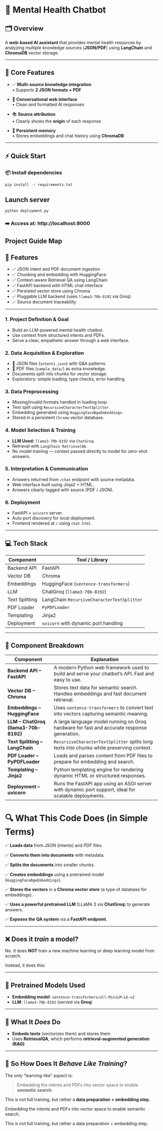 # 🧠 Mental Health Chatbot

## 🗂️ Overview  
A **web-based AI assistant** that provides mental health resources by analyzing multiple knowledge sources (**JSON/PDF**) using **LangChain** and **ChromaDB** vector storage.

---

## 🌟 Core Features  
- ✅ **Multi-source knowledge integration**  
  • Supports **2 JSON formats + PDF**

- 💬 **Conversational web interface**  
  • Clean and formatted AI responses

- 📚 **Source attribution**  
  • Clearly shows the **origin** of each response

- 💾 **Persistent memory**  
  • Stores embeddings and chat history using **ChromaDB**


---

## ⚡ Quick Start

### 📦 Install dependencies  
```bash
pip install -r requirements.txt
```

## Launch server
```
python deployment.py
```
### ➡️ Access at: http://localhost:8000




## Project Guide Map

## 📌 Features

- ✅ JSON intent and PDF document ingestion
- ✅ Chunking and embedding with HuggingFace
- ✅ Context-aware Retrieval QA using LangChain
- ✅ FastAPI backend with HTML chat interface
- ✅ Persisted vector store using Chroma
- ✅ Pluggable LLM backend (uses `llama3-70b-8192` via Groq)
- ✅ Source document traceability

---
### 1. Project Definition & Goal
- Build an LLM-powered mental health chatbot.
- Use context from structured intents and PDFs.
- Serve a clear, empathetic answer through a web interface.

### 2. Data Acquisition & Exploration
- 📁 JSON files (`intents.json`) with Q&A patterns.
- 📄 PDF files (`sample_data/`) as extra knowledge.
- Documents split into chunks for vector storage.
- Exploratory: simple loading, type checks, error handling.

### 3. Data Preprocessing
- Missing/invalid formats handled in loading loop.
- Text split using `RecursiveCharacterTextSplitter`.
- Embedding generated using `HuggingFaceBgeEmbeddings`.
- Stored in a persistent `Chroma` vector database.

### 4. Model Selection & Training
- **LLM Used:** `llama3-70b-8192` via `ChatGroq`.
- Retrieval with `LangChain RetrievalQA`.
- No model training — context passed directly to model for zero-shot answers.


### 5. Interpretation & Communication
- Answers returned from `/chat` endpoint with source metadata.
- Web interface built using Jinja2 + HTML.
- Answers clearly tagged with source (PDF / JSON).

### 6. Deployment
- FastAPI + `uvicorn` server.
- Auto port discovery for local deployment.
- Frontend rendered at `/` using `chat.html`.

---

## 💻 Tech Stack

| Component         | Tool / Library                                |
|------------------|------------------------------------------------|
| Backend API       | FastAPI                                        |
| Vector DB         | Chroma                                         |
| Embeddings        | HuggingFace (`sentence-transformers`)         |
| LLM               | ChatGroq (`llama3-70b-8192`)                   |
| Text Splitting    | LangChain `RecursiveCharacterTextSplitter`    |
| PDF Loader        | `PyPDFLoader`                                  |
| Templating        | Jinja2                                         |
| Deployment        | `uvicorn` with dynamic port handling          |

---

## 🧠 Component Breakdown

| Component                              | Explanation                                                                                              |
|----------------------------------------|----------------------------------------------------------------------------------------------------------|
| **Backend API – FastAPI**              | A modern Python web framework used to build and serve your chatbot’s API. Fast and easy to use.         |
| **Vector DB – Chroma**                 | Stores text data for semantic search. Handles embeddings and fast document retrieval.                   |
| **Embeddings – HuggingFace**           | Uses `sentence-transformers` to convert text into vectors capturing semantic meaning.                   |
| **LLM – ChatGroq (llama3-70b-8192)**   | A large language model running on Groq hardware for fast and accurate response generation.              |
| **Text Splitting – LangChain**         | `RecursiveCharacterTextSplitter` splits long texts into chunks while preserving context.                |
| **PDF Loader – PyPDFLoader**           | Loads and parses content from PDF files to prepare for embedding and search.                            |
| **Templating – Jinja2**                | Python templating engine for rendering dynamic HTML or structured responses.                            |
| **Deployment – uvicorn**               | Runs the FastAPI app using an ASGI server with dynamic port support, ideal for scalable deployments.    |



# 🔍 What This Code Does (in Simple Terms)

✅ **Loads data** from JSON (intents) and PDF files.

✅ **Converts them into documents** with metadata.

✅ **Splits the documents** into smaller chunks.

✅ **Creates embeddings** using a pretrained model (`HuggingFaceBgeEmbeddings`).

✅ **Stores the vectors** in a **Chroma vector store** (a type of database for embeddings).

✅ **Uses a powerful pretrained LLM** (LLaMA 3 via **ChatGroq**) to generate answers.

✅ **Exposes the QA system** via a **FastAPI endpoint**.

---

## ❌ Does it *train* a model?

No. It does **NOT** train a new machine learning or deep learning model from scratch.

Instead, it does this:

---

## 🧠 Pretrained Models Used

- **Embedding model**: `sentence-transformers/all-MiniLM-L6-v2`
- **LLM**: `llama3-70b-8192` (served via **Groq**)

---

## 🧮 What It *Does* Do

- **Embeds texts** (vectorizes them) and stores them
- Uses **RetrievalQA**, which performs **retrieval-augmented generation (RAG)**

---

## 🔄 So How Does It *Behave Like Training*?

The only “learning-like” aspect is:

> Embedding the intents and PDFs into vector space to enable **semantic search**.

This is not full training, but rather a **data preparation + embedding step**.

Embedding the intents and PDFs into vector space to enable semantic search.

This is not full training, but rather a data preparation + embedding step.

